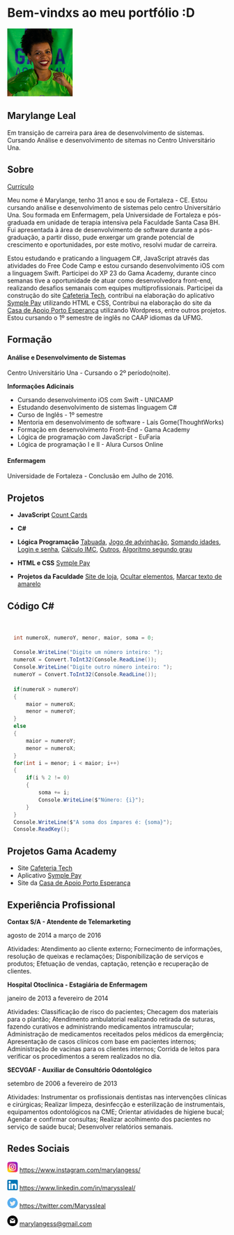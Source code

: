 # Bem-vindxs ao meu portfólio :D


![Minha foto](foto2.png)


## Marylange Leal

Em transição de carreira para área de desenvolvimento de sistemas. Cursando Análise e desenvolvimento de sitemas no Centro Universitário Una.

## Sobre

[Currículo](https://drive.google.com/open?id=1VkCpCRC4dX18cCbztf3SnVA4GMGmtnmJzFPQT64SnAQ)

Meu nome é Marylange, tenho 31 anos e sou de Fortaleza - CE. Estou cursando análise e desenvolvimento de sistemas pelo centro Universitário Una. Sou formada em Enfermagem, pela Universidade de Fortaleza e pós-graduada em unidade de terapia intensiva pela Faculdade Santa Casa BH. Fui apresentada à área de desenvolvimento de software durante a pós-graduação, a partir disso, pude enxergar um grande potencial de crescimento e oportunidades, por este motivo, resolvi mudar de carreira.

Estou estudando e praticando a linguagem C#, JavaScript através das atividades do Free Code Camp e estou cursando desenvolvimento iOS com a linguagem Swift. Participei do XP 23 do Gama Academy, durante cinco semanas tive a oportunidade de atuar como desenvolvedora front-end, realizando desafios semanais com equipes multiprofissionais. Participei da construção do site [Cafeteria Tech](https://www.cafeteriatech.com.br), contribui na elaboração do aplicativo [Symple Pay](https://github.com/marylange/symplepay) utilizando HTML e CSS, Contribui na elaboração do site da [Casa de Apoio Porto Esperança](https://casaportoesperanca.com.br) utilizando Wordpress, entre outros projetos. Estou cursando o 1º semestre de inglês no CAAP idiomas da UFMG.

## Formação

#### Análise e Desenvolvimento de Sistemas
Centro Universitário Una - Cursando o 2º período(noite).

**Informações Adicinais**

- Cursando desenvolvimento iOS com Swift - UNICAMP
- Estudando desenvolvimento de sistemas linguagem C#
- Curso de Inglês - 1º semestre
- Mentoria em desenvolvimento de software - Laís Gome(ThoughtWorks)
- Formação em desenvolvimento Front-End - Gama Academy
- Lógica de programação com JavaScript - EuFaria
- Lógica de programação I e II - Alura Cursos Online

#### Enfermagem
Universidade de Fortaleza - Conclusão em Julho de 2016.


## Projetos

- **JavaScript**
[Count Cards](https://github.com/marylange/freeCodeCamp)
- **C#**
[]()
- **Lógica Programação**
[Tabuada](https://github.com/marylange/Logica-Alura/blob/master/tabuada2.html), [Jogo de advinhação](https://github.com/marylange/Logica-Alura/blob/master/adivinha_mais.html), [Somando idades](https://github.com/marylange/Logica-Alura/blob/master/acumulando_valores_media_idadeFamiliares.html), [Login e senha](https://github.com/marylange/Logica-Alura/blob/master/loginSenha.html), [Cálculo IMC](https://github.com/marylange/Logica-Alura/blob/master/calculando_imc.html), [Outros](https://github.com/marylange/Logica-Alura), [Algorítmo segundo grau](https://github.com/marylange/Logica-programacao/blob/master/testeAlgoritmos.html)
- **HTML e CSS**
[Symple Pay](https://github.com/marylange/symplepay)

- **Projetos da Faculdade**
[Site de loja](https://github.com/marylange/Projetos-da-faculdade/tree/master/site%20loja%20bootstrap), [Ocultar elementos](https://github.com/marylange/Projetos-da-faculdade/tree/master/teste%20ocultar%20elementos), [Marcar texto de amarelo](https://github.com/marylange/Projetos-da-faculdade/tree/master/teste%20marcar%20texto)

## Código C#


```C#


  int numeroX, numeroY, menor, maior, soma = 0;

  Console.WriteLine("Digite um número inteiro: ");
  numeroX = Convert.ToInt32(Console.ReadLine());
  Console.WriteLine("Digite outro número inteiro: ");
  numeroY = Convert.ToInt32(Console.ReadLine());

  if(numeroX > numeroY)
  {
      maior = numeroX;
      menor = numeroY;
  }
  else
  {
      maior = numeroY;
      menor = numeroX;
  }
  for(int i = menor; i < maior; i++)
  {
      if(i % 2 != 0)
      {
          soma += i;
          Console.WriteLine($"Número: {i}");
      }
  }
  Console.WriteLine($"A soma dos ímpares é: {soma}");
  Console.ReadKey();
```

## Projetos Gama Academy

- Site [Cafeteria Tech](https://www.cafeteriatech.com.br)
- Aplicativo [Symple Pay](https://github.com/marylange/symplepay)
- Site da [Casa de Apoio Porto Esperança](https://casaportoesperanca.com.br)

## Experiência Profissional


**Contax S/A - Atendente de Telemarketing**

  agosto de 2014 a março de 2016
  
 Atividades: Atendimento ao cliente externo; Fornecimento de informações, resolução de queixas e reclamações; Disponibilização de serviços e produtos; Efetuação de vendas, captação, retenção e recuperação de clientes.
 
 
**Hospital Otoclínica - Estagiária de Enfermagem**

  janeiro de 2013 a fevereiro de 2014
  
Atividades: Classificação de risco do pacientes; Checagem dos materiais para o plantão; Atendimento ambulatorial realizando retirada de suturas, fazendo curativos e administrando medicamentos intramuscular; Administração de medicamentos receitados pelos médicos da emergência; Apresentação de casos clínicos com base em pacientes internos; Administração de vacinas para os clientes internos; Corrida de leitos para verificar os procedimentos a serem realizados no dia.


**SECVGAF - Auxiliar de Consultório Odontológico**
  
  setembro de 2006 a fevereiro de 2013

Atividades: Instrumentar os profissionais dentistas nas intervenções clínicas e
cirúrgicas; Realizar limpeza, desinfecção e esterilização de instrumentais, equipamentos
odontológicos na CME; Orientar atividades de higiene bucal; Agendar e confirmar consultas; Realizar acolhimento dos pacientes no serviço de saúde bucal; Desenvolver relatórios semanais.


## Redes Sociais


![Instagram](instagram.png)  https://www.instagram.com/marylangess/

![Linkedin](linkedin.png)    https://www.linkedin.com/in/maryssleal/

![Twitter](twitter.png)      https://twitter.com/Maryssleal

![Gmail](gmail.png)          marylangess@gmail.com

 
